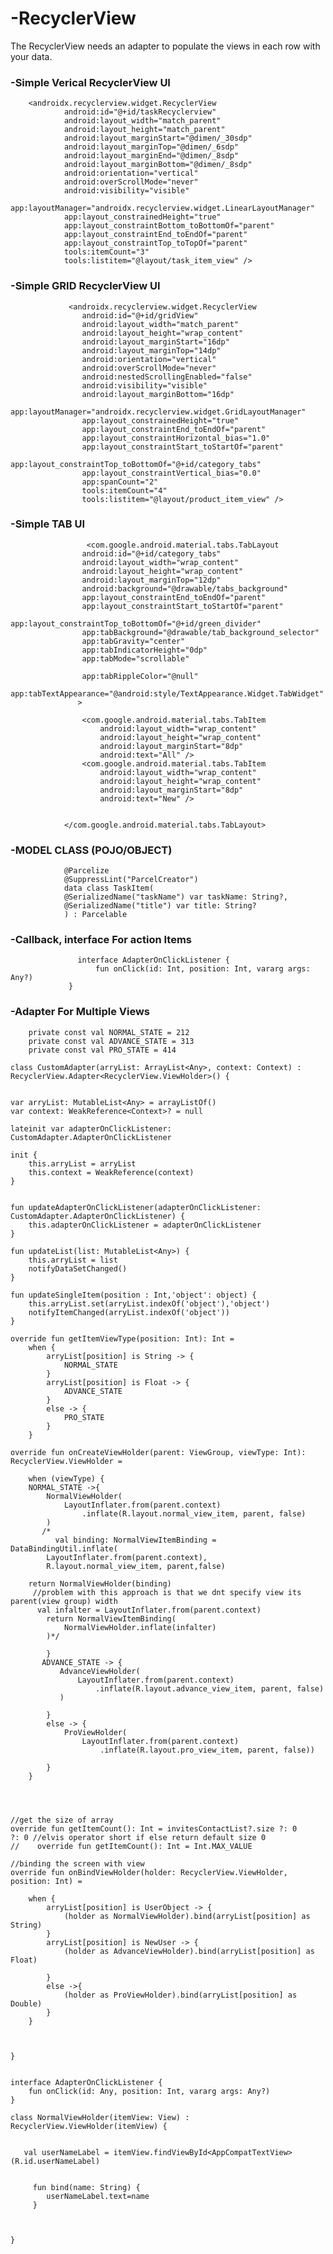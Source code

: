 # -RecyclerView
 The RecyclerView needs an adapter to populate the views in each row with your data.

### -Simple Verical RecyclerView UI

        <androidx.recyclerview.widget.RecyclerView
                android:id="@+id/taskRecyclerview"
                android:layout_width="match_parent"
                android:layout_height="match_parent"
                android:layout_marginStart="@dimen/_30sdp"
                android:layout_marginTop="@dimen/_6sdp"
                android:layout_marginEnd="@dimen/_8sdp"
                android:layout_marginBottom="@dimen/_8sdp"
                android:orientation="vertical"
                android:overScrollMode="never"
                android:visibility="visible"
                app:layoutManager="androidx.recyclerview.widget.LinearLayoutManager"
                app:layout_constrainedHeight="true"
                app:layout_constraintBottom_toBottomOf="parent"
                app:layout_constraintEnd_toEndOf="parent"
                app:layout_constraintTop_toTopOf="parent"
                tools:itemCount="3"
                tools:listitem="@layout/task_item_view" />
                
 ### -Simple GRID RecyclerView UI   

                 <androidx.recyclerview.widget.RecyclerView
                    android:id="@+id/gridView"
                    android:layout_width="match_parent"
                    android:layout_height="wrap_content"
                    android:layout_marginStart="16dp"
                    android:layout_marginTop="14dp"
                    android:orientation="vertical"
                    android:overScrollMode="never"
                    android:nestedScrollingEnabled="false"
                    android:visibility="visible"
                    android:layout_marginBottom="16dp"
                    app:layoutManager="androidx.recyclerview.widget.GridLayoutManager"
                    app:layout_constrainedHeight="true"
                    app:layout_constraintEnd_toEndOf="parent"
                    app:layout_constraintHorizontal_bias="1.0"
                    app:layout_constraintStart_toStartOf="parent"
                    app:layout_constraintTop_toBottomOf="@+id/category_tabs"
                    app:layout_constraintVertical_bias="0.0"
                    app:spanCount="2"
                    tools:itemCount="4"
                    tools:listitem="@layout/product_item_view" />
                    
                    
   ### -Simple TAB UI              
                    
                     <com.google.android.material.tabs.TabLayout
                    android:id="@+id/category_tabs"
                    android:layout_width="wrap_content"
                    android:layout_height="wrap_content"
                    android:layout_marginTop="12dp"
                    android:background="@drawable/tabs_background"
                    app:layout_constraintEnd_toEndOf="parent"
                    app:layout_constraintStart_toStartOf="parent"
                    app:layout_constraintTop_toBottomOf="@+id/green_divider"
                    app:tabBackground="@drawable/tab_background_selector"
                    app:tabGravity="center"
                    app:tabIndicatorHeight="0dp"
                    app:tabMode="scrollable"

                    app:tabRippleColor="@null"
                    app:tabTextAppearance="@android:style/TextAppearance.Widget.TabWidget"
                   >

                    <com.google.android.material.tabs.TabItem
                        android:layout_width="wrap_content"
                        android:layout_height="wrap_content"
                        android:layout_marginStart="8dp"
                        android:text="All" />
                    <com.google.android.material.tabs.TabItem
                        android:layout_width="wrap_content"
                        android:layout_height="wrap_content"
                        android:layout_marginStart="8dp"
                        android:text="New" />
           

                </com.google.android.material.tabs.TabLayout>
                
 ### -MODEL CLASS (POJO/OBJECT)
                
               
                @Parcelize
                @SuppressLint("ParcelCreator")
                data class TaskItem(
                @SerializedName("taskName") var taskName: String?,
                @SerializedName("title") var title: String?
                ) : Parcelable
                
                
           
 ### -Callback, interface For action Items
 
                   interface AdapterOnClickListener {
                       fun onClick(id: Int, position: Int, vararg args: Any?)
                 }


 ### -Adapter For Multiple Views


        private const val NORMAL_STATE = 212
        private const val ADVANCE_STATE = 313
        private const val PRO_STATE = 414

    class CustomAdapter(arryList: ArrayList<Any>, context: Context) : RecyclerView.Adapter<RecyclerView.ViewHolder>() {


    var arryList: MutableList<Any> = arrayListOf()
    var context: WeakReference<Context>? = null

    lateinit var adapterOnClickListener: CustomAdapter.AdapterOnClickListener

    init {
        this.arryList = arryList
        this.context = WeakReference(context)
    }


    fun updateAdapterOnClickListener(adapterOnClickListener: CustomAdapter.AdapterOnClickListener) {
        this.adapterOnClickListener = adapterOnClickListener
    }

    fun updateList(list: MutableList<Any>) {
        this.arryList = list
        notifyDataSetChanged()
    }

    fun updateSingleItem(position : Int,'object': object) {
        this.arryList.set(arryList.indexOf('object'),'object')
        notifyItemChanged(arryList.indexOf('object'))
    }

    override fun getItemViewType(position: Int): Int =
        when {
            arryList[position] is String -> {
                NORMAL_STATE
            }
            arryList[position] is Float -> {
                ADVANCE_STATE
            }
            else -> {
                PRO_STATE
            }
        }

    override fun onCreateViewHolder(parent: ViewGroup, viewType: Int): RecyclerView.ViewHolder =

        when (viewType) {
        NORMAL_STATE ->{
            NormalViewHolder(
                LayoutInflater.from(parent.context)
                    .inflate(R.layout.normal_view_item, parent, false)
            )
           /*   
              val binding: NormalViewItemBinding = DataBindingUtil.inflate(
            LayoutInflater.from(parent.context),
            R.layout.normal_view_item, parent,false)

        return NormalViewHolder(binding)
         //problem with this approach is that we dnt specify view its parent(view group) width
          val infalter = LayoutInflater.from(parent.context)
            return NormalViewItemBinding(
                NormalViewHolder.inflate(infalter)
            )*/
            
            }
           ADVANCE_STATE -> {
               AdvanceViewHolder(
                   LayoutInflater.from(parent.context)
                       .inflate(R.layout.advance_view_item, parent, false)
               )
          
            }
            else -> {
                ProViewHolder(
                    LayoutInflater.from(parent.context)
                        .inflate(R.layout.pro_view_item, parent, false))
      
            }
        }




    //get the size of array
    override fun getItemCount(): Int = invitesContactList?.size ?: 0
    ?: 0 //elvis operator short if else return default size 0
    //    override fun getItemCount(): Int = Int.MAX_VALUE

    //binding the screen with view
    override fun onBindViewHolder(holder: RecyclerView.ViewHolder, position: Int) =

        when {
            arryList[position] is UserObject -> {
                (holder as NormalViewHolder).bind(arryList[position] as String)
            }
            arryList[position] is NewUser -> {
                (holder as AdvanceViewHolder).bind(arryList[position] as Float)
            
            }
            else ->{
                (holder as ProViewHolder).bind(arryList[position] as Double)
            }
        }


     
    }


    interface AdapterOnClickListener {
        fun onClick(id: Any, position: Int, vararg args: Any?)
    }

    class NormalViewHolder(itemView: View) : RecyclerView.ViewHolder(itemView) {

 
       val userNameLabel = itemView.findViewById<AppCompatTextView>(R.id.userNameLabel)
 

         fun bind(name: String) {
            userNameLabel.text=name
         }



    }







